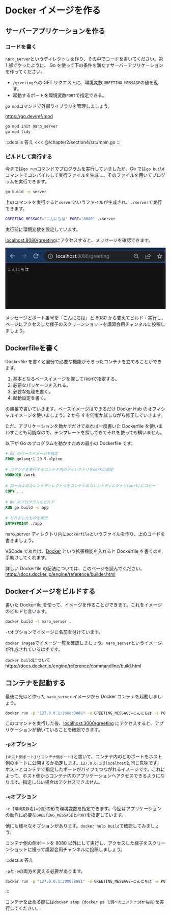 # Docker イメージを作る

## サーバーアプリケーションを作る

### コードを書く

`naro_server`というディレクトリを作り、その中でコードを書いてください。第 1 部でやったように、 Go を使って下の条件を満たすサーバーアプリケーションを作ってください。

- `/greeting`への GET リクエストに、環境変数 `GREETING_MESSAGE`の値を返す。
- 起動するポートを環境変数`PORT`で指定できる。

`go mod`コマンドで外部ライブラリを管理しましょう。

https://go.dev/ref/mod

```sh
go mod init naro_server
go mod tidy
```

:::details 答え
<<< @/chapter2/section4/src/main.go
:::

### ビルドして実行する

今までは`go run`コマンドでプログラムを実行していましたが、Go では`go build`コマンドでコンパイルして実行ファイルを生成し、そのファイルを用いてプログラムを実行できます。

```sh
go build -o server
```

上のコマンドを実行すると`server`というファイルが生成され、`./server`で実行できます。

```sh
GREETING_MESSAGE="こんにちは" PORT="8080" ./server
```

実行前に環境変数を設定しています。

<a href="http://localhost:8080/greeting">localhost:8080/greeting</a>にアクセスすると、メッセージを確認できます。

![](images/greeting.png)

メッセージとポート番号を「こんにちは」と 8080 から変えてビルド・実行し、ページにアクセスした様子のスクリーンショットを講習会用チャンネルに投稿しましょう。

## Dockerfileを書く

Dockerfile を書くと自分で必要な機能がそろったコンテナを立てることができます。

1. 基本となるベースイメージを探して`FROM`で指定する。
2. 必要なパッケージを入れる。
3. 必要な処理を書く。
4. 起動設定を書く。

の順番で書いていきます。ベースイメージはできるだけ Docker Hub のオフィシャルイメージを使いましょう。2 から 4 を何度か試しながら修正していきます。

ただ、アプリケーションを動かすだけであれば一度書いた Dockerfile を使いまわすことも可能なので、テンプレートを探してきてそれを使っても構いません。

以下が Go のプログラムを動かすための最小の Dockerfile です。

```Dockerfile
# Go のベースイメージを指定
FROM golang:1.20.5-alpine

# コマンドを実行するコンテナ内のディレクトリをworkに指定
WORKDIR /work

# ローカルのカレントディレクトリをコンテナのカレントディレクトリ(work)にコピー
COPY . .

# Go のプログラムをビルド
RUN go build -o app

# ビルドしたものを実行
ENTRYPOINT ./app
```

naro_server ディレクトリ内に`Dockerfile`というファイルを作り、上のコードを書きましょう。

VSCode であれば、[Docker](https://marketplace.visualstudio.com/items?itemName=ms-azuretools.vscode-docker) という拡張機能を入れると Dockerfile を書くのを手助けしてくれます。

詳しい Dockerfile の記法については、このページを読んでください。
https://docs.docker.jp/engine/reference/builder.html

## Dockerイメージをビルドする

書いた Dockerfile を使って、イメージを作ることができます。これをイメージのビルドと言います。

```sh
docker build -t naro_server .
```

`-t`オプションでイメージに名前を付けています。

`docker images`でイメージ一覧を確認しましょう。`naro_server`というイメージが作成されているはずです。

`docker build`について https://docs.docker.jp/engine/reference/commandline/build.html

## コンテナを起動する

最後に先ほど作った `naro_server` イメージから Docker コンテナを起動しましょう。

```sh
docker run -p "127.0.0.1:3000:8080" -e GREETING_MESSAGE=こんにちは -e PORT=8080 naro_server
```

このコマンドを実行した後、<a href="http://localhost:3000/greeting">localhost:3000/greeting</a> にアクセスすると、アプリケーションが動いていることを確認できます。

### `-p`オプション

`{ホスト側ポート}:{コンテナ側ポート}`と書いて、コンテナ内のどのポートをホスト側のポートに公開するか指定します。`127.0.0.1`は`localhost`と同じ意味です。ホストとコンテナで指定したポートがパイプでつながれるイメージです。これによって、ホスト側からコンテナ内のアプリケーションへアクセスできるようになります。指定しない場合はアクセスできません。

### `-e`オプション

`-e {環境変数名}={値}`の形で環境変数を指定できます。今回はアプリケーションの動作に必要な`GREETING_MESSAGE`と`PORT`を指定しています。

他にも様々なオプションがあります。`docker help build`で確認してみましょう。

コンテナ側の側ポートを 8080 以外にして実行し、アクセスした様子をスクリーンショットに撮って講習会用チャンネルに投稿しましょう。

:::details 答え

`-p`と`-e`の両方を変える必要があります。

```sh
docker run -p "127.0.0.1:3000:8081" -e GREETING_MESSAGE=こんにちは -e PORT=8081 naro_server
```

:::

コンテナを止める際には`docker stop {docker ps で調べたコンテナidか名前}`を実行してください。
